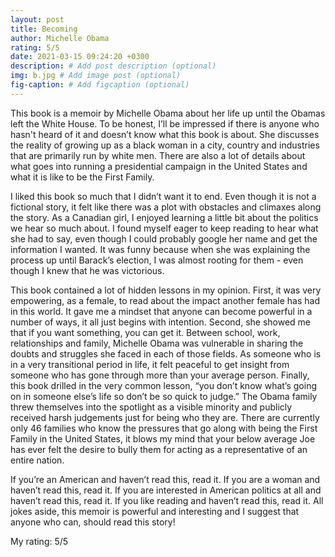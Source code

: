 ```yaml
---
layout: post
title: Becoming
author: Michelle Obama
rating: 5/5
date: 2021-03-15 09:24:20 +0300
description: # Add post description (optional)
img: b.jpg # Add image post (optional)
fig-caption: # Add figcaption (optional)
---
```

This book is a memoir by Michelle Obama about her life up until the Obamas left the White House. To be honest, I’ll be impressed if there is anyone who hasn't heard of it and doesn’t know what this book is about. She discusses the reality of growing up as a black woman in a city, country and industries that are primarily run by white men. There are also a lot of details about what goes into running a presidential campaign in the United States and what it is like to be the First Family. 

I liked this book so much that I didn’t want it to end. Even though it is not a fictional story, it felt like there was a plot with obstacles and climaxes along the story. As a Canadian girl, I enjoyed learning a little bit about the politics we hear so much about. I found myself eager to keep reading to hear what she had to say, even though I could probably google her name and get the information I wanted. It was funny because when she was explaining the process up until Barack’s election, I was almost rooting for them - even though I knew that he was victorious. 

This book contained a lot of hidden lessons in my opinion. First, it was very empowering, as a female, to read about the impact another female has had in this world. It gave me a mindset that anyone can become powerful in a number of ways, it all just begins with intention. Second, she showed me that if you want something, you can get it. Between school, work, relationships and family, Michelle Obama was vulnerable in sharing the doubts and struggles she faced in each of those fields. As someone who is in a very transitional period in life, it felt peaceful to get insight from someone who has gone through more than your average person. Finally, this book drilled in the very common lesson, “you don’t know what’s going on in someone else’s life so don’t be so quick to judge.” The Obama family threw themselves into the spotlight as a visible minority and publicly received harsh judgements just for being who they are. There are currently only 46 families who know the pressures that go along with being the First Family in the United States, it blows my mind that your below average Joe has ever felt the desire to bully them for acting as a representative of an entire nation. 

If you’re an American and haven’t read this, read it. If you are a woman and haven’t read this, read it. If you are interested in American politics at all and haven’t read this, read it. If you like reading and haven’t read this, read it. All jokes aside, this memoir is powerful and interesting and I suggest that anyone who can, should read this story!

My rating: 5/5
